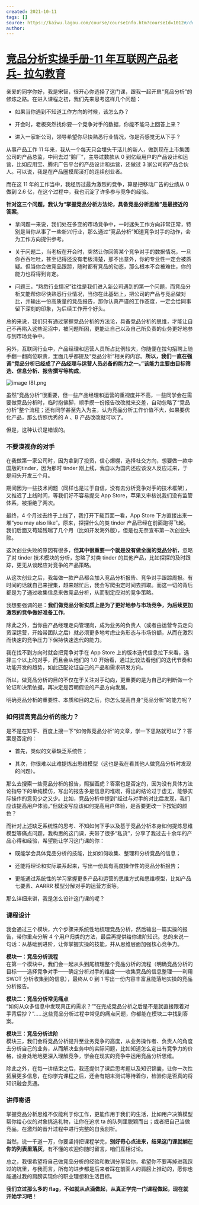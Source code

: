 ```yaml
---
created: 2021-10-11
tags: []
source: https://kaiwu.lagou.com/course/courseInfo.htm?courseId=1012#/detail/pc?id=8037
author: 
---
```


# [竞品分析实操手册-11 年互联网产品老兵- 拉勾教育](https://kaiwu.lagou.com/course/courseInfo.htm?courseId=1012#/detail/pc?id=8037)


亲爱的同学你好，我是宋智，很开心你选择了这门课，跟我一起开启“竞品分析”的修炼之路。在进入课程之初，我们先来思考这样几个问题：

-   如果当你遇到不知道工作方向的时候，该怎么办？
    
-   开会时，老板突然找你要一个竞争对手的数据，你能不能马上回答上来？
    
-   进入一家新公司，领导希望你尽快熟悉行业情况，你是否感觉无从下手？
    

从事产品工作 11 年来，我从一个每天只会埋头干活儿的新人，做到现在上市集团公司的产品总监，中间去过“鹅厂”，主导过数款从 0 到亿级用户的产品设计和运营，比如应用宝、腾讯广告平台的产品设计和运营，还做过 3 家公司的产品合伙人。可以说，我是在产品圈摸爬滚打的连续创业者。

而在这 11 年的工作当中，我经历过最为激烈的竞争，算是把移动广告的业绩从 0 做到 2.6 亿，在这个过程中，我也沉淀了许多参与竞争的经验。

**针对这三个问题，我认为“掌握竞品分析方法论，具备竞品分析思维”是最接近的答案**。

-   拿问题一来说，我们处在多变的市场竞争中，一时迷失工作方向非常正常，特别是当你从事了一些新兴行业，那么通过“竞品分析”知道竞争对手的动作，会为工作方向提供参考。
    
-   关于问题二，当老板在开会时，突然让你回答某个竞争对手的数据情况，一旦你吞吞吐吐，甚至记得还没有老板清楚，那不出意外，你的专业性一定会被质疑。但当你会做竞品跟踪，随时都有竞品的动态，那么根本不会被难住，你的能力也将得到肯定。
    
-   问题三，“熟悉行业情况”往往是我们进入新公司遇到的第一个问题，而竞品分析又能帮你尽快熟悉行业情况，当你在此基础上，把公司的产品与竞品做对比，并输出一份高质量的竞品报告，那你认真严谨的工作态度，一定会给同事留下深刻的印象，为后续工作开个好头。
    

总的来说，我们只有通过掌握竞品分析的方法论，具备竞品分析的思维，才能让自己不再陷入这些泥沼中，被问题所困，更能让自己以及自己所负责的业务更好地参与到市场竞争中。

另外，互联网行业中，产品经理和运营人员所占比例较大，你随便在拉勾招聘上随手翻一翻岗位职责，里面几乎都提及“竞品分析”相关的内容。**所以，我们一直在强调“竞品分析已经成了产品经理与运营人员必备的能力之一。”该能力主要由目标筛选、信息分析、报告撰写等构成**。

![image (8).png](https://s0.lgstatic.com/i/image6/M01/4C/13/CioPOWDnyP-AHJj1AADQUTdRtW8920.png)

虽然“竞品分析”很重要，但一些产品经理和运营的重视度并不高，一些同学会在需要做竞品分析时，临时抱佛脚，顺手摸一份报告改改就来交差，自动忽略了“竞品分析”整个流程；还有同学甚至先入为主，认为竞品分析工作价值不大，如果要优化产品，那么仿照优秀的 A 、B 产品改改就可以了。

但是，这种认识是错误的。

### 不要漠视你的对手

在我做第一家公司时，因为拿到了投资，信心爆棚，选择社交方向，想要做一款中国版的tinder，因为那时 tinder 刚上线，我自以为国内还应该没人反应过来，于是闷头开发三个月。

期间因为一些技术问题（同样也是过于自信，没有去分析竞争对手的技术框架），又推迟了上线时间，等我们好不容易提交 App Store，苹果又审核说我们没有监管体系，被拒绝了两次。

最终，4 个月过去终于上线了，我打开下载页面一看，App Store 下方直接出来一堆“you may also like”。原来，探探什么的类 tinder 产品已经在前面跑得飞起。我们后面又苟延残喘了几个月（比如开发海外版），但是也无奈宣布第一次创业失败。

这次创业失败的原因有很多，**但其中很重要一个就是没有做全面的竞品分析**，忽略了对 tinder 技术模块的分析，忽略了对类 tinder 的其他产品，比如探探的及时跟踪，更无从谈起应对竞争的产品策略。

从这次创业之后，我每做一款产品都会加入竞品分析报告、竞争对手跟踪周报。有时间的话就自己来搜集，越来越忙后，我会写爬虫定时间去抓取。而这一切的背后都是为了通过收集信息来做竞品分析，从而制定应对的竞争策略。

我想要强调的是：**我们做竞品分析实质上是为了更好地参与市场竞争，为后续更加激烈的竞争做好准备工作**。

除此之外，当你由产品经理走向管理岗，成为业务的负责人（或者由运营专员走向资深运营，开始带团队之后）就必须更多地考虑业务形态与市场份额，从而在激烈而快速的竞争压力下保持快速迭代的能力。

我在找不到方向时就会把竞争对手在 App Store 上的版本迭代信息拉下来看，选择三个以上的对手，而且会从他们的 1.0 开始看，通过比较法看他们的迭代节奏和功能开发的趋势，如此匹配论证自己的产品和需求研发方向。

所以，做竞品分析的目的不仅在于关注对手动向，更重要的是为自己的判断做一个论证和决策依据，再决定是否朝假设的产品方向发展。

明确竞品分析的重要性、本质和目的之后，你怎么提高自身“竞品分析”的能力呢？

### 如何提高竞品分析的能力？

是不是在知乎、百度上搜一下“如何做竞品分析”的文章，学一下思路就可以了？答案是否定的：

-   首先，类似的文章缺乏系统性；
    
-   其次，你很难以此难提炼出思维模型（这也是我在看其他人做竞品分析时发现的问题）。
    

那么去搜索一些竞品分析的报告，照猫画虎？答案也是否定的，因为没有具体方法论指导下的单纯模仿，写出的报告多是信息的堆砌，得出的结论过于虚无，能够实际操作的意见少之又少。比如，竞品分析中提到“经过与对手的对比后发现，我们应该提高用户体验。”但就没写应该如何提高用户体验，是否要更改一下按钮的颜色？

而针对上述缺乏系统性的思考、不知如何下手以及基于竞品分析本身如何提炼思维模型等痛点问题，我构思的这门课，夹带了很多“私货”，分享了我过去十余年的产品心得和经验，希望能让学习这门课的你：

-   既能学会具体竞品分析的技能，比如如何收集、整理和分析竞品的信息；
    
-   还能将理论和实际联系起来，写出一份具有高度操作性的竞品分析报告；
    
-   更能通过系统性的学习掌握更多产品和运营的思维方式和思维模型，比如产品七要素、AARRR 模型分解对手的运营方案等。
    

那么详细来讲，我是怎么设计这门课的呢？

### 课程设计

我会通过三个模块，六个步骤来系统性地梳理竞品分析，然后输出一篇实操的报告，带你重点分解 4 个用户归类的方法，最后再提供给你进阶知识。总的来说一句话：从基础到进阶，让你掌握实操的技能，并从思维层面加强核心竞争力。

**模块一：竞品分析流程**  
在第一个模块中，我们会一起从头到尾梳理整个竞品分析的流程（明确竞品分析的目标——选择竞争对手——确定分析对手的维度——收集竞品的信息整理——利用 SWOT 分析收集到的信息），最终从 0 到 1 写出一份内容丰富且能落地实操的竞品分析报告。

**模块二：竞品分析常见痛点**  
“如何从众多信息中发现真正的需求？”“在完成竞品分析之后是不是就直接跟着对手背后抄？”……这些竞品分析过程中常见的痛点问题，你都能在模块二中找到答案。

**模块三：竞品分析进阶**  
模块三，我们会将竞品分析提升至业务竞争的高度，从业务操作者、负责人的角度去分析自己的业务，从而解决业务中的实际问题，比如知道怎么定出有竞争力的价格，设身处地地更深入理解竞争，学会在现实的竞争中运用竞品分析思维。

除此之外，在每一讲结束之后，我还提供了课后思考题以及知识锦囊，让你一次性拓展更多信息，在你学完课程之后，还会有期末测试等待着你，检验你是否真的将知识融会贯通。

### 讲师寄语

掌握竞品分析思维不仅能利于你工作，更能作用于我们的生活，比如用户决策模型帮你给心仪的对象挑选礼物，让你在追求 ta 的队列里脱颖而出；或者把自己当做竞品，在激烈的晋升过程中进行完整的自我剖析。

当然，说一千道一万，你要坚持把课程学完，**别好奇心点进来，结果这门课就躺在你的列表里落灰**，有不懂的欢迎你随时留言，咱们互相讨论。

总之，我很希望将自己做竞品分析的经验和教训分享给你，希望你不要再掉进我踩过的坑里，与我而言，所有的进步都是后来者踩在前面人的肩膀上推动的，愿你也能通过我的肩膀实现你的职业理想和生活目标。

**我们立过那么多的 flag，不如就从点滴做起，从真正学完一门课程做起，现在就开始学习吧**！

